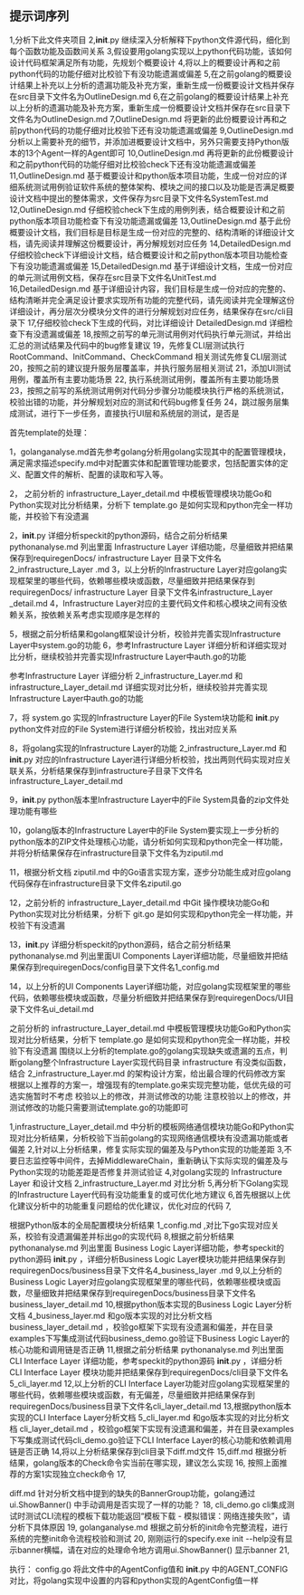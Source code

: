 ## 提示词序列
1,分析下此文件夹项目
2,__init__.py 继续深入分析解释下python文件源代码，细化到每个函数功能及函数间关系
3,假设要用golang实现以上python代码功能，该如何设计代码框架满足所有功能，先规划个概要设计
4,将以上的概要设计再和之前python代码的功能仔细对比校验下有没功能遗漏或偏差
5,在之前golang的概要设计结果上补充以上分析的遗漏功能及补充方案，重新生成一份概要设计文档并保存在src目录下文件名为OutlineDesign.md
6,在之前golang的概要设计结果上补充以上分析的遗漏功能及补充方案，重新生成一份概要设计文档并保存在src目录下文件名为OutlineDesign.md
7,OutlineDesign.md 将更新的此份概要设计再和之前python代码的功能仔细对比校验下还有没功能遗漏或偏差
9,OutlineDesign.md 分析以上需要补充的细节，并添加进概要设计文档中，另外只需要支持Python版本的13个Agent一样的Agent即可
10,OutlineDesign.md 再将更新的此份概要设计和之前python代码的功能仔细对比校验check下还有没功能遗漏或偏差
11,OutlineDesign.md 基于概要设计和python版本项目功能，生成一份对应的详细系统测试用例验证软件系统的整体架构、模块之间的接口以及功能是否满足概要设计文档中提出的整体需求，文件保存为src目录下文件名SystemTest.md
12,OutlineDesign.md 仔细校验check下生成的用例列表，结合概要设计和之前python版本项目功能检查下有没功能遗漏或偏差
13,OutlineDesign.md 基于此份概要设计文档，我们目标是目标是生成一份对应的完整的、结构清晰的详细设计文档，请先阅读并理解这份概要设计，再分解规划对应任务
14,DetailedDesign.md 仔细校验check下详细设计文档，结合概要设计和之前python版本项目功能检查下有没功能遗漏或偏差
15,DetailedDesign.md 基于详细设计文档，生成一份对应的单元测试用例文档，保存在src目录下文件名UnitTest.md
16,DetailedDesign.md 基于详细设计内容，我们目标是生成一份对应的完整的、结构清晰并完全满足设计要求实现所有功能的完整代码，请先阅读并完全理解这份详细设计，再分层次分模块分文件的进行分解规划对应任务，结果保存在src/cli目录下
17,仔细校验check下生成的代码，对比详细设计 DetailedDesign.md 详细检查下有没遗漏或偏差
18,按照之前写的单元测试用例对代码执行单元测试，并给出汇总的测试结果及代码中的bug修复建议
19，先修复CLI层测试执行 RootCommand、InitCommand、CheckCommand 相关测试先修复CLI层测试
20，按照之前的建议提升服务层覆盖率，并执行服务层相关测试
21，添加UI测试用例，覆盖所有主要功能场景
22, 执行系统测试用例，覆盖所有主要功能场景
23，按照之前写的系统测试用例对代码分步骤分功能模块执行严格的系统测试，校验出错的功能，并分解规划对应的测试和代码bug修复任务
24，跳过服务层集成测试，进行下一步任务，直接执行UI层和系统层的测试，是否是

首先template的处理：

1，golanganalyse.md首先参考golang分析用golang实现其中的配置管理模块，满足需求描述specify.md中对配置实体和配置管理功能要求，包括配置实体的定义、配置文件的解析、配置的读取和写入等。

2， 之前分析的 infrastructure_Layer_detail.md 中模板管理模块功能Go和Python实现对比分析结果，分析下 template.go 是如何实现和python完全一样功能，并校验下有没遗漏


2，__init__.py 详细分析speckit的python源码，结合之前分析结果 pythonanalyse.md 列出里面 Infrastructure Layer 详细功能，尽量细致并把结果保存到requiregenDocs/ infrastructure Layer 目录下文件名2_infrastructure_Layer .md
3，以上分析的Infrastructure Layer对应golang实现框架里的哪些代码，依赖哪些模块或函数，尽量细致并把结果保存到requiregenDocs/ infrastructure Layer 目录下文件名infrastructure_Layer _detail.md
4，Infrastructure Layer对应的主要代码文件和核心模块之间有没依赖关系，按依赖关系考虑实现顺序是怎样的

5，根据之前分析结果和golang框架设计分析，校验并完善实现Infrastructure Layer中system.go的功能
6，参考Infrastructure Layer 详细分析和详细实现对比分析，继续校验并完善实现Infrastructure Layer中auth.go的功能

参考Infrastructure Layer 详细分析 2_infrastructure_Layer.md 和 infrastructure_Layer_detail.md 详细实现对比分析，继续校验并完善实现Infrastructure Layer中auth.go的功能


7，将 system.go 实现的Infrastructure Layer的File System块功能和 __init__.py python文件对应的File System进行详细分析校验，找出对应关系

8，将golang实现的Infrastructure Layer的功能 2_infrastructure_Layer.md 和 __init__.py 对应的Infrastructure Layer进行详细分析校验，找出两则代码实现对应关联关系，分析结果保存到infrastructure子目录下文件名infrastructure_Layer_detail.md

9，__init__.py python版本里Infrastructure Layer中的File System具备的zip文件处理功能有哪些

10，golang版本的Infrastructure Layer中的File System要实现上一步分析的python版本的ZIP文件处理核心功能，请分析如何实现和python完全一样功能，并将分析结果保存在infrastructure目录下文件名为ziputil.md

11，根据分析文档 ziputil.md 中的Go语言实现方案，逐步分功能生成对应golang代码保存在infrastructure目录下文件名ziputil.go

12，之前分析的 infrastructure_Layer_detail.md 中Git 操作模块功能Go和Python实现对比分析结果，分析下 git.go 是如何实现和python完全一样功能，并校验下有没遗漏


13，__init__.py 详细分析speckit的python源码，结合之前分析结果 pythonanalyse.md 列出里面UI Components Layer详细功能，尽量细致并把结果保存到requiregenDocs/config目录下文件名1_config.md

14，以上分析的UI Components Layer详细功能，对应golang实现框架里的哪些代码，依赖哪些模块或函数，尽量分析细致并把结果保存到requiregenDocs/UI目录下文件名ui_detail.md


之前分析的 infrastructure_Layer_detail.md 中模板管理模块功能Go和Python实现对比分析结果，分析下 template.go 是如何实现和python完全一样功能，并校验下有没遗漏
围绕以上分析的template.go的golang实现缺失或遗漏的五点，判断golang整个Infrastructure Layer实现代码目录 infrastructure 有没类似函数，结合 2_infrastructure_Layer.md 的架构设计方案，给出最合理的代码修改方案
根据以上推荐的方案一，增强现有的template.go来实现完整功能，低优先级的可选实施暂时不考虑
校验以上的修改，并测试修改的功能
注意校验以上的修改，并测试修改的功能只需要测试template.go的功能即可

1,infrastructure_Layer_detail.md 中分析的模板网络通信模块功能Go和Python实现对比分析结果，分析校验下当前golang的实现网络通信模块有没遗漏功能或者偏差
2,针对以上分析结果，修复实际实现的偏差及与Python实现的功能差距
3,不要日志监控等中间件，去掉MiddlewareChain，重新确认下实际实现的偏差及与Python实现的功能差距是否修复并测试验证
4,对golang实现的 Infrastructure Layer 和设计文档 2_infrastructure_Layer.md 对比分析
5,再分析下Golang实现的Infrastructure Layer代码有没功能重复的或可优化地方建议
6,首先根据以上优化建议分析中的功能重复问题给的优化建议，优化对应的代码
7,

根据Python版本的全局配置模块分析结果 1_config.md ,对比下go实现对应关系，校验有没遗漏偏差并标出go的实现代码
8,根据之前分析结果 pythonanalyse.md 列出里面 Business Logic Layer详细功能，参考speckit的python源码 __init__.py ，详细分析Business Logic Layer模块功能并把结果保存到requiregenDocs/business目录下文件名4_business_layer .md
9,以上分析的Business Logic Layer对应golang实现框架里的哪些代码，依赖哪些模块或函数，尽量细致并把结果保存到requiregenDocs/business目录下文件名business_layer_detail.md
10,根据python版本实现的Business Logic Layer分析文档 4_business_layer.md 和go版本实现的对比分析文档 business_layer_detail.md ，校验go框架下实现有没遗漏和偏差，并在目录examples下写集成测试代码business_demo.go验证下Business Logic Layer的核心功能和调用链是否正确
11,根据之前分析结果 pythonanalyse.md 列出里面CLI Interface Layer  详细功能，参考speckit的python源码 __init__.py ，详细分析CLI Interface Layer  模块功能并把结果保存到requiregenDocs/cli目录下文件名5_cli_layer.md
12,以上分析的CLI Interface Layer功能对应golang实现框架里的哪些代码，依赖哪些模块或函数，有无偏差，尽量细致并把结果保存到requiregenDocs/business目录下文件名cli_layer_detail.md
13,根据python版本实现的CLI Interface Layer分析文档 5_cli_layer.md 和go版本实现的对比分析文档 cli_layer_detail.md ，校验go框架下实现有没遗漏和偏差，并在目录examples下写集成测试代码cli_demo.go验证下CLI Interface Layer的核心功能和依赖调用链是否正确
14,将以上分析结果保存到cli目录下diff.md文件
15,diff.md 根据分析结果，golang版本的Check命令实当前在哪实现，建议怎么实现
16, 按照上面推荐的方案1实现独立check命令
17,

diff.md 针对分析文档中提到的缺失的BannerGroup功能，golang通过 ui.ShowBanner() 中手动调用是否实现了一样的功能？
18, cli_demo.go cli集成测试时测试CLI流程的模板下载功能返回“模板下载 - 模拟错误：网络连接失败”，请分析下具体原因
19, golanganalyse.md 根据之前分析的init命令完整流程，进行系统的完整init命令流程校验和测试
20, 刚刚运行的specify.exe init --help没有显示banner横幅，请在对应的处理命令地方调用ui.ShowBanner() 显示banner
21, 


执行：
config.go 将此文件中的AgentConfig值和 __init__.py 中的AGENT_CONFIG对比，将golang实现中设置的内容和python实现的AgentConfig值一样

